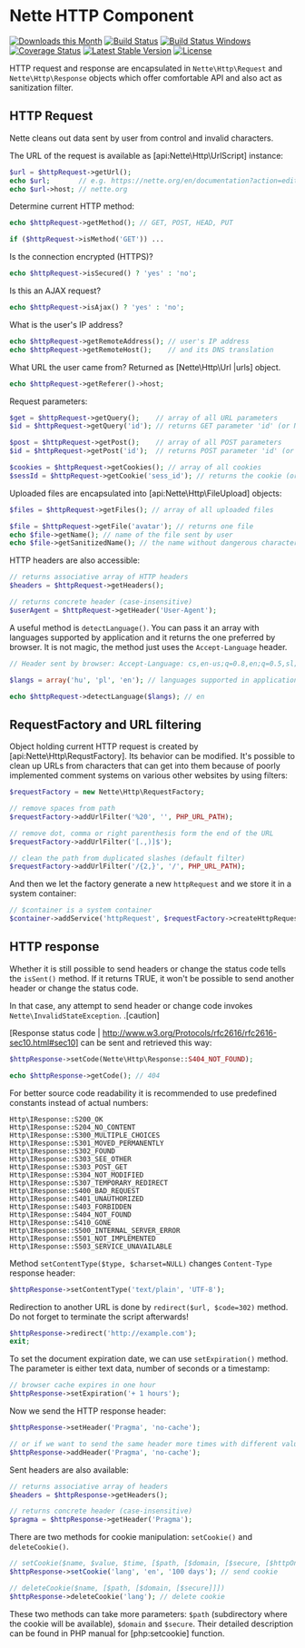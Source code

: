 Nette HTTP Component
====================

[![Downloads this Month](https://img.shields.io/packagist/dm/nette/http.svg)](https://packagist.org/packages/nette/http)
[![Build Status](https://travis-ci.org/nette/http.svg?branch=master)](https://travis-ci.org/nette/http)
[![Build Status Windows](https://ci.appveyor.com/api/projects/status/github/nette/http?branch=master&svg=true)](https://ci.appveyor.com/project/dg/http/branch/master)
[![Coverage Status](https://coveralls.io/repos/github/nette/http/badge.svg?branch=master)](https://coveralls.io/github/nette/http?branch=master)
[![Latest Stable Version](https://poser.pugx.org/nette/http/v/stable)](https://github.com/nette/http/releases)
[![License](https://img.shields.io/badge/license-New%20BSD-blue.svg)](https://github.com/nette/http/blob/master/license.md)

HTTP request and response are encapsulated in `Nette\Http\Request` and `Nette\Http\Response` objects which offer comfortable API and also act as
sanitization filter.


HTTP Request
-------------

Nette cleans out data sent by user from control and invalid characters.

The URL of the request is available as [api:Nette\Http\UrlScript] instance:

```php
$url = $httpRequest->getUrl();
echo $url;       // e.g. https://nette.org/en/documentation?action=edit
echo $url->host; // nette.org
```

Determine current HTTP method:

```php
echo $httpRequest->getMethod(); // GET, POST, HEAD, PUT

if ($httpRequest->isMethod('GET')) ...
```

Is the connection encrypted (HTTPS)?

```php
echo $httpRequest->isSecured() ? 'yes' : 'no';
```

Is this an AJAX request?

```php
echo $httpRequest->isAjax() ? 'yes' : 'no';
```

What is the user's IP address?

```php
echo $httpRequest->getRemoteAddress(); // user's IP address
echo $httpRequest->getRemoteHost();    // and its DNS translation
```

What URL the user came from? Returned as [Nette\Http\Url |urls] object.

```php
echo $httpRequest->getReferer()->host;
```

Request parameters:

```php
$get = $httpRequest->getQuery();    // array of all URL parameters
$id = $httpRequest->getQuery('id'); // returns GET parameter 'id' (or NULL)

$post = $httpRequest->getPost();    // array of all POST parameters
$id = $httpRequest->getPost('id');  // returns POST parameter 'id' (or NULL)

$cookies = $httpRequest->getCookies(); // array of all cookies
$sessId = $httpRequest->getCookie('sess_id'); // returns the cookie (or NULL)
```

Uploaded files are encapsulated into [api:Nette\Http\FileUpload] objects:

```php
$files = $httpRequest->getFiles(); // array of all uploaded files

$file = $httpRequest->getFile('avatar'); // returns one file
echo $file->getName(); // name of the file sent by user
echo $file->getSanitizedName(); // the name without dangerous characters
```

HTTP headers are also accessible:

```php
// returns associative array of HTTP headers
$headers = $httpRequest->getHeaders();

// returns concrete header (case-insensitive)
$userAgent = $httpRequest->getHeader('User-Agent');
```

A useful method is `detectLanguage()`. You can pass it an array with languages supported by application and it returns the one preferred by browser.
It is not magic, the method just uses the `Accept-Language` header.

```php
// Header sent by browser: Accept-Language: cs,en-us;q=0.8,en;q=0.5,sl;q=0.3

$langs = array('hu', 'pl', 'en'); // languages supported in application

echo $httpRequest->detectLanguage($langs); // en
```


RequestFactory and URL filtering
------------------

Object holding current HTTP request is created by [api:Nette\Http\RequstFactory]. Its behavior can be modified.
It's possible to clean up URLs from characters that can get into them because of poorly implemented comment systems on various other websites by using filters:

```php
$requestFactory = new Nette\Http\RequestFactory;

// remove spaces from path
$requestFactory->addUrlFilter('%20', '', PHP_URL_PATH);

// remove dot, comma or right parenthesis form the end of the URL
$requestFactory->addUrlFilter('[.,)]$');

// clean the path from duplicated slashes (default filter)
$requestFactory->addUrlFilter('/{2,}', '/', PHP_URL_PATH);
```

And then we let the factory generate a new `httpRequest` and we store it in a system container:

```php
// $container is a system container
$container->addService('httpRequest', $requestFactory->createHttpRequest());
```


HTTP response
--------------

Whether it is still possible to send headers or change the status code tells the `isSent()` method. If it returns TRUE,
it won't be possible to send another header or change the status code.

In that case, any attempt to send header or change code invokes `Nette\InvalidStateException`. .[caution]

 [Response status code | http://www.w3.org/Protocols/rfc2616/rfc2616-sec10.html#sec10] can be sent and retrieved this way:

```php
$httpResponse->setCode(Nette\Http\Response::S404_NOT_FOUND);

echo $httpResponse->getCode(); // 404
```

For better source code readability it is recommended to use predefined constants instead of actual numbers:

```
Http\IResponse::S200_OK
Http\IResponse::S204_NO_CONTENT
Http\IResponse::S300_MULTIPLE_CHOICES
Http\IResponse::S301_MOVED_PERMANENTLY
Http\IResponse::S302_FOUND
Http\IResponse::S303_SEE_OTHER
Http\IResponse::S303_POST_GET
Http\IResponse::S304_NOT_MODIFIED
Http\IResponse::S307_TEMPORARY_REDIRECT
Http\IResponse::S400_BAD_REQUEST
Http\IResponse::S401_UNAUTHORIZED
Http\IResponse::S403_FORBIDDEN
Http\IResponse::S404_NOT_FOUND
Http\IResponse::S410_GONE
Http\IResponse::S500_INTERNAL_SERVER_ERROR
Http\IResponse::S501_NOT_IMPLEMENTED
Http\IResponse::S503_SERVICE_UNAVAILABLE
```

Method `setContentType($type, $charset=NULL)` changes `Content-Type` response header:

```php
$httpResponse->setContentType('text/plain', 'UTF-8');
```

Redirection to another URL is done by `redirect($url, $code=302)` method. Do not forget to terminate the script afterwards!

```php
$httpResponse->redirect('http://example.com');
exit;
```


To set the document expiration date, we can use `setExpiration()` method. The parameter is either text data, number of seconds or a timestamp:

```php
// browser cache expires in one hour
$httpResponse->setExpiration('+ 1 hours');
```

Now we send the HTTP response header:

```php
$httpResponse->setHeader('Pragma', 'no-cache');

// or if we want to send the same header more times with different values
$httpResponse->addHeader('Pragma', 'no-cache');
```

Sent headers are also available:

```php
// returns associative array of headers
$headers = $httpResponse->getHeaders();

// returns concrete header (case-insensitive)
$pragma = $httpResponse->getHeader('Pragma');
```

There are two methods for cookie manipulation: `setCookie()` and `deleteCookie()`.

```php
// setCookie($name, $value, $time, [$path, [$domain, [$secure, [$httpOnly]]]])
$httpResponse->setCookie('lang', 'en', '100 days'); // send cookie

// deleteCookie($name, [$path, [$domain, [$secure]]])
$httpResponse->deleteCookie('lang'); // delete cookie
```

These two methods can take more parameters: `$path` (subdirectory where the cookie will be available),
`$domain` and `$secure`. Their detailed description can be found in PHP manual for [php:setcookie] function.
